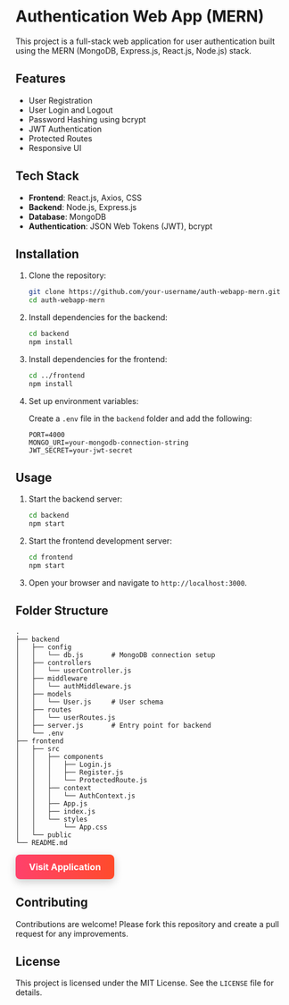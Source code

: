 # Authentication Web App (MERN)

This project is a full-stack web application for user authentication built using the MERN (MongoDB, Express.js, React.js, Node.js) stack.

## Features

- User Registration
- User Login and Logout
- Password Hashing using bcrypt
- JWT Authentication
- Protected Routes
- Responsive UI

## Tech Stack

- **Frontend**: React.js, Axios, CSS
- **Backend**: Node.js, Express.js
- **Database**: MongoDB
- **Authentication**: JSON Web Tokens (JWT), bcrypt

## Installation

1. Clone the repository:

   ```bash
   git clone https://github.com/your-username/auth-webapp-mern.git
   cd auth-webapp-mern
   ```

2. Install dependencies for the backend:

   ```bash
   cd backend
   npm install
   ```

3. Install dependencies for the frontend:

   ```bash
   cd ../frontend
   npm install
   ```

4. Set up environment variables:

   Create a `.env` file in the `backend` folder and add the following:

   ```env 
   PORT=4000
   MONGO_URI=your-mongodb-connection-string
   JWT_SECRET=your-jwt-secret
   ```

## Usage

1. Start the backend server:

   ```bash
   cd backend
   npm start
   ```

2. Start the frontend development server:

   ```bash
   cd frontend
   npm start
   ```

3. Open your browser and navigate to `http://localhost:3000`.

## Folder Structure

```
.
├── backend
│   ├── config
│   │   └── db.js       # MongoDB connection setup
│   ├── controllers
│   │   └── userController.js
│   ├── middleware
│   │   └── authMiddleware.js
│   ├── models
│   │   └── User.js     # User schema
│   ├── routes
│   │   └── userRoutes.js
│   ├── server.js       # Entry point for backend
│   └── .env
├── frontend
│   ├── src
│   │   ├── components
│   │   │   ├── Login.js
│   │   │   ├── Register.js
│   │   │   └── ProtectedRoute.js
│   │   ├── context
│   │   │   └── AuthContext.js
│   │   ├── App.js
│   │   ├── index.js
│   │   └── styles
│   │       └── App.css
│   └── public
└── README.md
```
<a href="https://tinyurl.com/auth-application" target="_blank" style="
  display: inline-block;
  padding: 12px 24px;
  font-size: 16px;
  font-weight: bold;
  color: #fff;
  text-align: center;
  text-decoration: none;
  border: none;
  border-radius: 8px;
  background: linear-gradient(90deg, #ff416c, #ff4b2b);
  box-shadow: 0 5px 15px rgba(0, 0, 0, 0.2);
  cursor: pointer;
  transition: transform 0.3s ease, box-shadow 0.3s ease;
" onmouseover="this.style.transform='scale(1.1)'; this.style.boxShadow='0 8px 20px rgba(0, 0, 0, 0.3)'" onmouseout="this.style.transform='scale(1)'; this.style.boxShadow='0 5px 15px rgba(0, 0, 0, 0.2)'">
  Visit Application
</a>



## Contributing

Contributions are welcome! Please fork this repository and create a pull request for any improvements.

## License

This project is licensed under the MIT License. See the `LICENSE` file for details.
